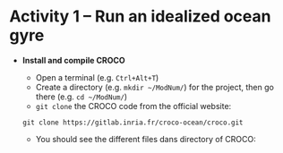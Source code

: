 # Activity 1 – Run an idealized ocean gyre 

* **Install and compile CROCO**
  * Open a terminal (e.g. ```Ctrl+Alt+T```)
  * Create a directory (e.g. ```mkdir ~/ModNum/```) for the project, then go there (e.g. ```cd ~/ModNum/```)
  * ```git clone``` the CROCO code from the official website:

   ```git clone https://gitlab.inria.fr/croco-ocean/croco.git```

  * You should see the different files dans directory of CROCO:

